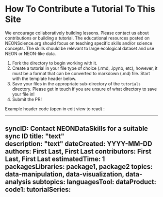 # How To Contribute a Tutorial To This Site

We encourage collaboratively building lessons. Please contact us about contributions
or building a tutorial. The educational resources posted on NEONScience.org should 
focus on teaching specific skills and/or science concepts. The skills should be relevant
to large ecological dataset and use NEON or NEON-like data.  

1. Fork the directory to begin working with it.  
1. Create a tutorial in your file type of choice (.rmd, .ipynb, etc), however, 
it must be a format that can be converted to markdown (.md) file. 
Start with the template header below.  
1. Save your files in the appropriate sub-directory of the `tutorials` directory. 
Please get in touch if you are unsure of what directory to save your file in!
1. Submit the PR! 

Example header code (open in edit view to read) :

---
syncID: Contact NEONDataSkills for a suitable sync ID
title: "text"	
description: "text"	
dateCreated: YYYY-MM-DD
authors: First Last, First Last
contributors: First Last, First Last
estimatedTime: 1
packagesLibraries: package1, package2
topics: data-manipulation, data-visualization, data-analysis
subtopics: 
languagesTool: 
dataProduct:
code1: 
tutorialSeries: 
---
